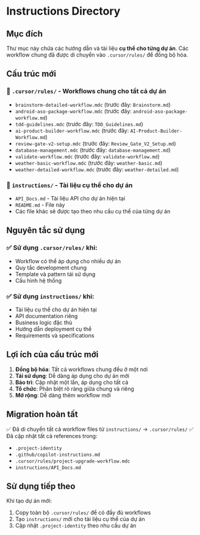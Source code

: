 # Instructions Directory

## Mục đích
Thư mục này chứa các hướng dẫn và tài liệu **cụ thể cho từng dự án**. Các workflow chung đã được di chuyển vào `.cursor/rules/` để đồng bộ hóa.

## Cấu trúc mới

### 📁 `.cursor/rules/` - Workflows chung cho tất cả dự án
- `brainstorm-detailed-workflow.mdc` (trước đây: `Brainstorm.md`)
- `android-aso-package-workflow.mdc` (trước đây: `android-aso-package-workflow.md`)
- `tdd-guidelines.mdc` (trước đây: `TDD_Guidelines.md`)
- `ai-product-builder-workflow.mdc` (trước đây: `AI-Product-Builder-Workflow.md`)
- `review-gate-v2-setup.mdc` (trước đây: `Review_Gate_V2_Setup.md`)
- `database-management.mdc` (trước đây: `database-management.md`)
- `validate-workflow.mdc` (trước đây: `validate-workflow.md`)
- `weather-basic-workflow.mdc` (trước đây: `weather-basic.md`)
- `weather-detailed-workflow.mdc` (trước đây: `weather-detailed.md`)

### 📁 `instructions/` - Tài liệu cụ thể cho dự án
- `API_Docs.md` - Tài liệu API cho dự án hiện tại
- `README.md` - File này
- Các file khác sẽ được tạo theo nhu cầu cụ thể của từng dự án

## Nguyên tắc sử dụng

### ✅ Sử dụng `.cursor/rules/` khi:
- Workflow có thể áp dụng cho nhiều dự án
- Quy tắc development chung
- Template và pattern tái sử dụng
- Cấu hình hệ thống

### ✅ Sử dụng `instructions/` khi:
- Tài liệu cụ thể cho dự án hiện tại
- API documentation riêng
- Business logic đặc thù
- Hướng dẫn deployment cụ thể
- Requirements và specifications

## Lợi ích của cấu trúc mới

1. **Đồng bộ hóa**: Tất cả workflows chung đều ở một nơi
2. **Tái sử dụng**: Dễ dàng áp dụng cho dự án mới
3. **Bảo trì**: Cập nhật một lần, áp dụng cho tất cả
4. **Tổ chức**: Phân biệt rõ ràng giữa chung và riêng
5. **Mở rộng**: Dễ dàng thêm workflow mới

## Migration hoàn tất

✅ Đã di chuyển tất cả workflow files từ `instructions/` → `.cursor/rules/`
✅ Đã cập nhật tất cả references trong:
- `.project-identity`
- `.github/copilot-instructions.md`
- `.cursor/rules/project-upgrade-workflow.mdc`
- `instructions/API_Docs.md`

## Sử dụng tiếp theo

Khi tạo dự án mới:
1. Copy toàn bộ `.cursor/rules/` để có đầy đủ workflows
2. Tạo `instructions/` mới cho tài liệu cụ thể của dự án
3. Cập nhật `.project-identity` theo nhu cầu dự án
